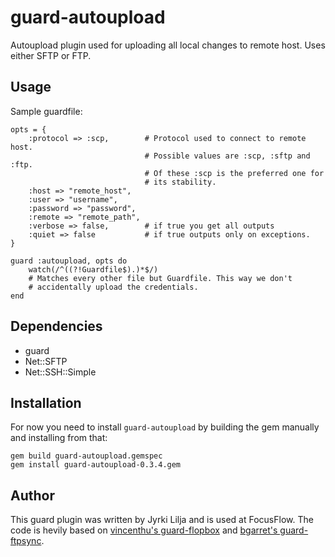 guard-autoupload
================

Autoupload plugin used for uploading all local changes to remote host.
Uses either SFTP or FTP.

Usage
-----

Sample guardfile:

    opts = {
        :protocol => :scp,        # Protocol used to connect to remote host.
                                  # Possible values are :scp, :sftp and :ftp.
                                  # Of these :scp is the preferred one for
                                  # its stability.
        :host => "remote_host",
        :user => "username",
        :password => "password",
        :remote => "remote_path",
        :verbose => false,        # if true you get all outputs
        :quiet => false           # if true outputs only on exceptions.
    }

    guard :autoupload, opts do
        watch(/^((?!Guardfile$).)*$/)
        # Matches every other file but Guardfile. This way we don't
        # accidentally upload the credentials.
    end

Dependencies
------------

 - guard
 - Net::SFTP
 - Net::SSH::Simple

Installation
------------

For now you need to install `guard-autoupload` by building the gem manually
and installing from that:

    gem build guard-autoupload.gemspec
    gem install guard-autoupload-0.3.4.gem

Author
------

This guard plugin was written by Jyrki Lilja and is used at FocusFlow.
The code is hevily based on [vincenthu's guard-flopbox][gsftp] and
[bgarret's guard-ftpsync][gftp].

[gsftp]: https://github.com/vincentchu/guard-flopbox
[gftp]: https://github.com/bgarret/guard-ftpsync

